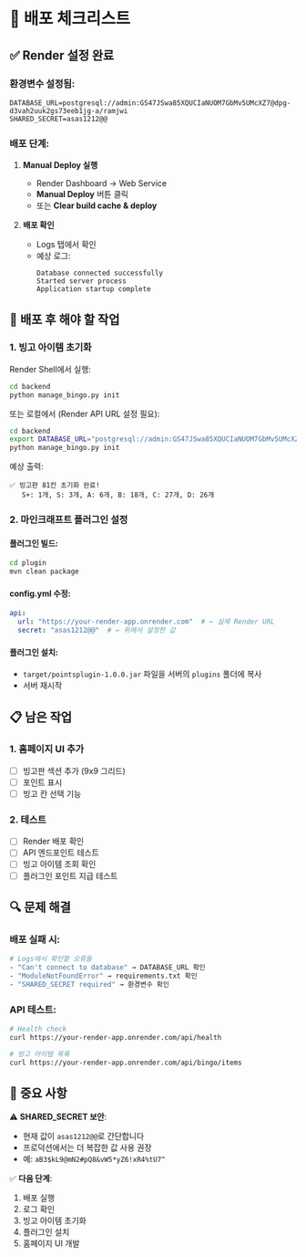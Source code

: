 # 🚀 배포 체크리스트

## ✅ Render 설정 완료

### 환경변수 설정됨:
```
DATABASE_URL=postgresql://admin:GS47JSwa85XQUCIaNUOM7GbMv5UMcXZ7@dpg-d3vah2uuk2gs73eeb1jg-a/ramjwi
SHARED_SECRET=asas1212@@
```

### 배포 단계:

1. **Manual Deploy 실행**
   - Render Dashboard → Web Service
   - **Manual Deploy** 버튼 클릭
   - 또는 **Clear build cache & deploy**

2. **배포 확인**
   - Logs 탭에서 확인
   - 예상 로그:
     ```
     Database connected successfully
     Started server process
     Application startup complete
     ```

## 🔧 배포 후 해야 할 작업

### 1. 빙고 아이템 초기화

Render Shell에서 실행:
```bash
cd backend
python manage_bingo.py init
```

또는 로컬에서 (Render API URL 설정 필요):
```bash
cd backend
export DATABASE_URL="postgresql://admin:GS47JSwa85XQUCIaNUOM7GbMv5UMcXZ7@dpg-d3vah2uuk2gs73eeb1jg-a/ramjwi"
python manage_bingo.py init
```

예상 출력:
```
✅ 빙고판 81칸 초기화 완료!
   S+: 1개, S: 3개, A: 6개, B: 18개, C: 27개, D: 26개
```

### 2. 마인크래프트 플러그인 설정

#### 플러그인 빌드:
```bash
cd plugin
mvn clean package
```

#### config.yml 수정:
```yaml
api:
  url: "https://your-render-app.onrender.com"  # ← 실제 Render URL
  secret: "asas1212@@"  # ← 위에서 설정한 값
```

#### 플러그인 설치:
- `target/pointsplugin-1.0.0.jar` 파일을 서버의 `plugins` 폴더에 복사
- 서버 재시작

## 📋 남은 작업

### 1. 홈페이지 UI 추가
- [ ] 빙고판 섹션 추가 (9x9 그리드)
- [ ] 포인트 표시
- [ ] 빙고 칸 선택 기능

### 2. 테스트
- [ ] Render 배포 확인
- [ ] API 엔드포인트 테스트
- [ ] 빙고 아이템 조회 확인
- [ ] 플러그인 포인트 지급 테스트

## 🔍 문제 해결

### 배포 실패 시:
```bash
# Logs에서 확인할 오류들
- "Can't connect to database" → DATABASE_URL 확인
- "ModuleNotFoundError" → requirements.txt 확인
- "SHARED_SECRET required" → 환경변수 확인
```

### API 테스트:
```bash
# Health check
curl https://your-render-app.onrender.com/api/health

# 빙고 아이템 목록
curl https://your-render-app.onrender.com/api/bingo/items
```

## 📌 중요 사항

⚠️ **SHARED_SECRET 보안**:
- 현재 값이 `asas1212@@`로 간단합니다
- 프로덕션에서는 더 복잡한 값 사용 권장
- 예: `aB3$kL9@mN2#pQ8&vW5*yZ6!xR4%tU7^`

✅ **다음 단계**:
1. 배포 실행
2. 로그 확인
3. 빙고 아이템 초기화
4. 플러그인 설치
5. 홈페이지 UI 개발


